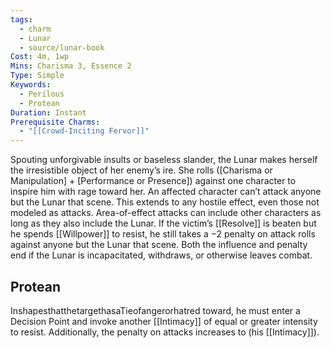 ```yaml
---
tags:
  - charm
  - Lunar
  - source/lunar-book
Cost: 4m, 1wp
Mins: Charisma 3, Essence 2
Type: Simple
Keywords:
  - Perilous
  - Protean
Duration: Instant
Prerequisite Charms:
  - "[[Crowd-Inciting Fervor]]"
---
```

Spouting unforgivable insults or baseless slander, the Lunar makes herself the irresistible object of her enemy’s ire. She rolls ([Charisma or Manipulation] + [Performance or Presence]) against one character to inspire him with rage toward her. An affected character can’t attack anyone but the Lunar that scene. This extends to any hostile effect, even those not modeled as attacks. Area-of-effect attacks can include other characters as long as they also include the Lunar. If the victim’s [[Resolve]] is beaten but he spends [[Willpower]] to resist, he still takes a −2 penalty on attack rolls against anyone but the Lunar that scene. Both the influence and penalty end if the Lunar is incapacitated, withdraws, or otherwise leaves combat. 
## Protean 

InshapesthatthetargethasaTieofangerorhatred toward, he must enter a Decision Point and invoke another [[Intimacy]] of equal or greater intensity to resist. Additionally, the penalty on attacks increases to (his [[Intimacy]]).